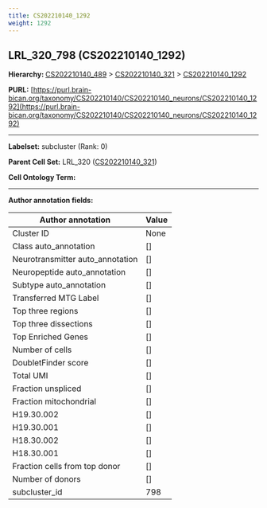```yaml
---
title: CS202210140_1292
weight: 1292
---
```

## LRL_320_798 (CS202210140_1292)
<b>Hierarchy: </b>
[CS202210140_489](../CS202210140_489) >
[CS202210140_321](../CS202210140_321) >
[CS202210140_1292](../CS202210140_1292)

**PURL:** [https://purl.brain-bican.org/taxonomy/CS202210140/CS202210140_neurons/CS202210140_1292](https://purl.brain-bican.org/taxonomy/CS202210140/CS202210140_neurons/CS202210140_1292)

---


**Labelset:** subcluster (Rank: 0)

**Parent Cell Set:** LRL_320 ([CS202210140_321](../CS202210140_321))



**Cell Ontology Term:** 

[MARKER GENES.]: #


---

[TRANSFERRED ANNOTATIONS.]: #


[AUTHOR ANNOTATION FIELDS.]: #


**Author annotation fields:**

| Author annotation | Value |
|-------------------|-------|
|Cluster ID|None|
|Class auto_annotation|[]|
|Neurotransmitter auto_annotation|[]|
|Neuropeptide auto_annotation|[]|
|Subtype auto_annotation|[]|
|Transferred MTG Label|[]|
|Top three regions|[]|
|Top three dissections|[]|
|Top Enriched Genes|[]|
|Number of cells|[]|
|DoubletFinder score|[]|
|Total UMI|[]|
|Fraction unspliced|[]|
|Fraction mitochondrial|[]|
|H19.30.002|[]|
|H19.30.001|[]|
|H18.30.002|[]|
|H18.30.001|[]|
|Fraction cells from top donor|[]|
|Number of donors|[]|
|subcluster_id|798|

